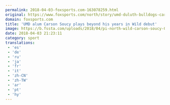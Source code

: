 ```yaml
---
permalink: 2018-04-03-foxsports.com-163078259.html
original: https://www.foxsports.com/north/story/umd-duluth-bulldogs-carson-soucy-minnesota-wild-debut-040318
domain: foxsports.com
title: 'UMD alum Carson Soucy plays beyond his years in Wild debut'
image: https://b.fssta.com/uploads/2018/04/pi-north-wild-carson-soucy-040318.vresize.1200.630.high.26.jpg
date: 2018-04-03 21:23:11
category: sport
translations: 
 - 'es'
 - 'de'
 - 'ru'
 - 'ja'
 - 'fr'
 - 'it'
 - 'zh-CN'
 - 'zh-TW'
 - 'ar'
 - 'pt'
 - 'hy'
---
```


